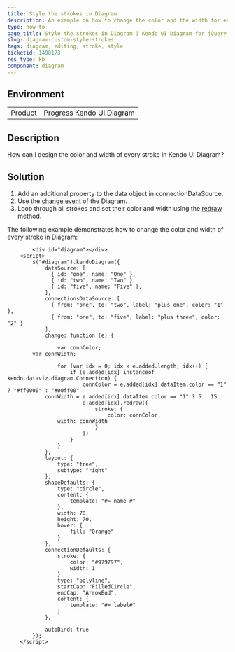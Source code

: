 ```yaml
---
title: Style the strokes in Diagram
description: An example on how to change the color and the width for every stroke in Diagram.
type: how-to
page_title: Style the strokes in Diagram | Kendo UI Diagram for jQuery
slug: diagram-custom-style-strokes
tags: diagram, editing, stroke, style
ticketid: 1498173
res_type: kb
component: diagram
---
```


## Environment

<table>
 <tr>
  <td>Product</td>
  <td>Progress Kendo UI Diagram</td>
 </tr>
</table>


## Description

How can I design the color and width of every stroke in Kendo UI Diagram?

## Solution

1. Add an additional property to the data object in connectionDataSource.
2. Use the [change event](https://docs.telerik.com/kendo-ui/api/javascript/dataviz/ui/diagram/events/change) of the Diagram. 
3. Loop through all strokes and set their color and width using the [redraw](https://docs.telerik.com/kendo-ui/api/javascript/dataviz/diagram/shape/methods/redraw) method.


The following example demonstrates how to change the color and width of every stroke in Diagram:

```dojo
        <div id="diagram"></div>
	<script>
		$("#diagram").kendoDiagram({
			dataSource: [
			  { id: "one", name: "One" },
			  { id: "two", name: "Two" },
			  { id: "five", name: "Five" },
			],
			connectionsDataSource: [
			  { from: "one", to: "two", label: "plus one", color: "1" },
			  { from: "one", to: "five", label: "plus three", color: "2" }
			],
			change: function (e) {

				var connColor;
        var connWidth;

				for (var idx = 0; idx < e.added.length; idx++) {
					if (e.added[idx] instanceof kendo.dataviz.diagram.Connection) {
						connColor = e.added[idx].dataItem.color == "1" ? "#ff0000" : "#00ff00"
            connWidth = e.added[idx].dataItem.color == "1" ? 5 : 15
						e.added[idx].redraw({
							stroke: {
								color: connColor,
                width: connWidth
							}
						})
					}
				}
			},
			layout: {
				type: "tree",
				subtype: "right"
			},
			shapeDefaults: {
				type: "circle",
				content: {
					template: "#= name #"
				},
				width: 70,
				height: 70,
				hover: {
					fill: "Orange"
				}
			},
			connectionDefaults: {
				stroke: {
					color: "#979797",
					width: 1
				},
				type: "polyline",
				startCap: "FilledCircle",
				endCap: "ArrowEnd",
				content: {
					template: "#= label#"
				}
			},

			autoBind: true
		});
	</script>
```

